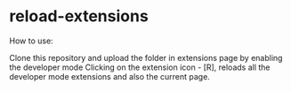# reload-extensions

How to use:

Clone this repository and upload the folder in extensions page by enabling the developer mode
Clicking on the extension icon - [R], reloads all the developer mode extensions and also the current page.
